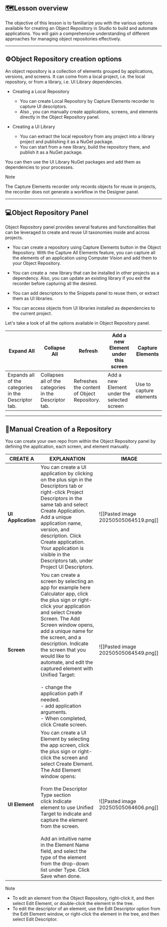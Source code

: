 ## 🗺️Lesson overview

The objective of this lesson is to familiarize you with the various options available for creating an Object Repository in Studio to build and automate applications. You will gain a comprehensive understanding of different approaches for managing object repositories effectively.

---

## ⚙️Object Repository creation options

An object repository is a collection of elements grouped by applications, versions, and screens. It can come from a local project, i.e. the local repository, or from a library, i.e. UI Library dependencies.

- Creating a Local Repository
	- You can create Local Repository by Capture Elements recorder to capture UI descriptors.
	- Also , you can manually create applications, screens, and elements directly in the Object Repository panel.
	
- Creating a UI Library
	- You can extract the local repository from any project into a library project and publishing it as a NuGet package.
	- You can start from a new library, build the repository there, and publish it as a NuGet package. 

You can then use the UI Library NuGet packages and add them as dependencies to your processes.

>[!NOTE]
>The Capture Elements recorder only records objects for reuse in projects, the recorder does not generate a workflow in the Designer panel.


---

## 💻Object Repository Panel 

Object Repository panel provides several features and functionalities that can be leveraged to create and reuse UI taxonomies inside and across projects. 

- You can create a repository using Capture Elements button in the Object Repository. With the Capture All Elements feature, you can capture all the elements of an application using Computer Vision and add them to your Object Repository.

- You can create a  new library that can be installed in other projects as a dependency. Also, you can update an existing library if you exit the recorder before capturing all the desired.

- You can add descriptors to the Snippets panel to reuse them, or extract them as UI libraries.

- You can access objects from UI libraries installed as dependencies to the current project.

Let's take a look of all the options available in Object Repository panel.

| Expand All                                           | Collapse All                                           | Refresh                                     | Add a new Element under this screen         | Capture Elements        |
| ---------------------------------------------------- | ------------------------------------------------------ | ------------------------------------------- | ------------------------------------------- | ----------------------- |
| Expands all of the categories in the Descriptor tab. | Collapses all of the categories in the Descriptor tab. | Refreshes the content of Object Repository. | Add a new Element under the selected screen | Use to capture elements |

---

## 🤚Manual Creation of a Repository

You can create your own repo from within the Object Repository panel by defining the application, each screen, and element manually.

| CREATE A           | EXPLANATION                                                                                                                                                                                                                                                                                                                                                                                                                                                                    | IMAGE                                |
| ------------------ | ------------------------------------------------------------------------------------------------------------------------------------------------------------------------------------------------------------------------------------------------------------------------------------------------------------------------------------------------------------------------------------------------------------------------------------------------------------------------------ | ------------------------------------ |
| **UI Application** | You can create a UI application by clicking on the plus sign in the Descriptors tab or right-click Project Descriptors in the same tab and select Create Application. Add a unique application name, version, and description. Click Create application. Your application is visible in the Descriptors tab, under Project UI Descriptors.                                                                                                                                     | ![[Pasted image 20250505064519.png]] |
| **Screen**         | You can create a screen by selecting an app for example here Calculator app, click the plus sign or right-click your application and select Create Screen. The Add Screen window opens, add a unique name for the screen, and a description. Indicate the screen that you would like to automate, and edit the captured element with Unified Target:<br><br>- change the application path if needed.<br>- add application arguments.<br>- When completed, click Create screen. | ![[Pasted image 20250505064549.png]] |
| **UI Element**     | You can create a UI Element by selecting the app screen, click the plus sign or right-click the screen and select Create Element. The Add Element window opens: <br><br>From the Descriptor Type section click Indicate element to use Unified Target to indicate and capture the element from the screen.<br><br>Add an intuitive name in the Element Name field, and select the type of the element from the drop-down list under Type. Click Save when done.                | ![[Pasted image 20250505064606.png]] |

> [!NOTE]
> - To edit an element from the Object Repository, right-click it, and then select Edit Element, or double-click the element in the tree.
> - To edit the descriptor of an element, use the Edit Descriptor option from the Edit Element window, or right-click the element in the tree, and then select Edit Descriptor.

